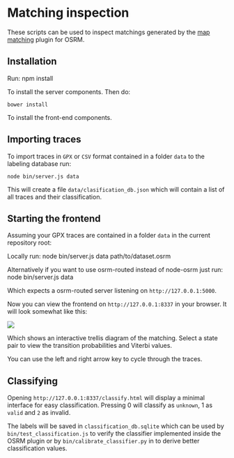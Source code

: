# Matching inspection

These scripts can be used to inspect matchings generated by the [map matching](https://github.com/Project-OSRM/osrm-backend/tree/feature/matching) plugin for OSRM.

## Installation

Run:
    npm install

To install the server components. Then do:

    bower install

To install the front-end components.

## Importing traces

To import traces in ```GPX``` or ```CSV``` format contained in a folder ```data``` to the labeling database run:

	node bin/server.js data

This will create a file ```data/clasification_db.json``` which will contain a list of all traces and their classification.

## Starting the frontend

Assuming your GPX traces are contained in a folder ```data``` in the current repository root:

Locally run:
	node bin/server.js data path/to/dataset.osrm

Alternatively if you want to use osrm-routed instead of node-osrm just run:
	node bin/server.js data

Which expects a osrm-routed server listening on ```http://127.0.0.1:5000```.

Now you can view the frontend on ```http://127.0.0.1:8337``` in your browser. It will look somewhat like this:

![](http://i.imgur.com/XvMjiVC.png)

Which shows an interactive trellis diagram of the matching. Select a state pair to view the transition probabilities
and Viterbi values.

You can use the left and right arrow key to cycle through the traces.

## Classifying

Opening ```http://127.0.0.1:8337/classify.html``` will display a minimal interface for easy classification.
Pressing 0 will classify as ```unknown```, 1 as ```valid``` and ```2``` as invalid.

The labels will be saved in ```classification_db.sqlite``` which can be used by ```bin/test_classification.js``` to verify the classifier
implemented inside the OSRM plugin or by ```bin/calibrate_classifier.py``` in to derive better classification values.
